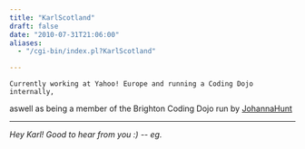 ```yaml
---
title: "KarlScotland"
draft: false
date: "2010-07-31T21:06:00"
aliases:
  - "/cgi-bin/index.pl?KarlScotland"

---
```

    Currently working at Yahoo! Europe and running a Coding Dojo internally,
aswell as being a member of the Brighton Coding Dojo run by
[JohannaHunt](/people/JohannaHunt)

------------------------------------------------------------------------

*Hey Karl! Good to hear from you :) -- eg.*
